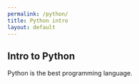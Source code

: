 ```yaml
---
permalink: /python/
title: Python intro
layout: default
---
```


## Intro to Python

Python is the best programming language.
